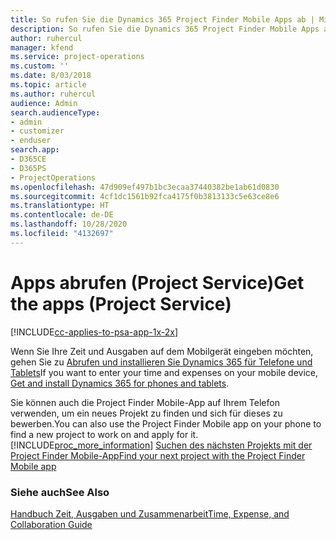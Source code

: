 ```yaml
---
title: So rufen Sie die Dynamics 365 Project Finder Mobile Apps ab | MicrosoftDocs
description: So rufen Sie die Dynamics 365 Project Finder Mobile Apps ab
author: ruhercul
manager: kfend
ms.service: project-operations
ms.custom: ''
ms.date: 8/03/2018
ms.topic: article
ms.author: ruhercul
audience: Admin
search.audienceType:
- admin
- customizer
- enduser
search.app:
- D365CE
- D365PS
- ProjectOperations
ms.openlocfilehash: 47d909ef497b1bc3ecaa37440382be1ab61d0830
ms.sourcegitcommit: 4cf1dc1561b92fca4175f0b3813133c5e63ce8e6
ms.translationtype: HT
ms.contentlocale: de-DE
ms.lasthandoff: 10/28/2020
ms.locfileid: "4132697"
---
```

# <a name="get-the-apps-project-service"></a><span data-ttu-id="9aadf-103">Apps abrufen (Project Service)</span><span class="sxs-lookup"><span data-stu-id="9aadf-103">Get the apps (Project Service)</span></span>

[!INCLUDE[cc-applies-to-psa-app-1x-2x](../includes/cc-applies-to-psa-app-1x-2x.md)]

<span data-ttu-id="9aadf-104">Wenn Sie Ihre Zeit und Ausgaben auf dem Mobilgerät eingeben möchten, gehen Sie zu [Abrufen und installieren Sie Dynamics 365 für Telefone und Tablets](https://docs.microsoft.com/dynamics365/mobile-app/dynamics-365-phones-tablets-users-guide)</span><span class="sxs-lookup"><span data-stu-id="9aadf-104">If you want to enter your time and expenses on your mobile device, [Get and install Dynamics 365 for phones and tablets](https://docs.microsoft.com/dynamics365/mobile-app/dynamics-365-phones-tablets-users-guide).</span></span>  
  
 <span data-ttu-id="9aadf-105">Sie können auch die Project Finder Mobile-App auf Ihrem Telefon verwenden, um ein neues Projekt zu finden und sich für dieses zu bewerben.</span><span class="sxs-lookup"><span data-stu-id="9aadf-105">You can also use the Project Finder Mobile app on your phone to find a new project to work on and apply for it.</span></span> [!INCLUDE[proc_more_information](../includes/proc-more-information.md)] <span data-ttu-id="9aadf-106">[Suchen des nächsten Projekts mit der Project Finder Mobile-App](../psa/find-next-project-finder-mobile-app.md)</span><span class="sxs-lookup"><span data-stu-id="9aadf-106">[Find your next project with the Project Finder Mobile app](../psa/find-next-project-finder-mobile-app.md)</span></span> 
  
### <a name="see-also"></a><span data-ttu-id="9aadf-107">Siehe auch</span><span class="sxs-lookup"><span data-stu-id="9aadf-107">See Also</span></span>  
 [<span data-ttu-id="9aadf-108">Handbuch Zeit, Ausgaben und Zusammenarbeit</span><span class="sxs-lookup"><span data-stu-id="9aadf-108">Time, Expense, and Collaboration Guide</span></span>](../psa/time-expense-collaboration-guide.md)
